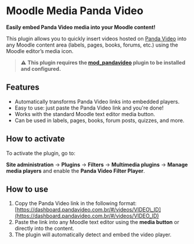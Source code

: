 # Moodle Media Panda Video

**Easily embed Panda Video media into your Moodle content!**

This plugin allows you to quickly insert videos hosted on [Panda Video](https://www.pandavideo.com.br) into any Moodle content area (labels, pages, books, forums, etc.) using the Moodle editor’s media icon.

> ⚠️ **This plugin requires the [mod\_pandavideo](https://github.com/seuusuario/mod_pandavideo) plugin to be installed and configured.**

## Features

* Automatically transforms Panda Video links into embedded players.
* Easy to use: just paste the Panda Video link and you're done!
* Works with the standard Moodle text editor media button.
* Can be used in labels, pages, books, forum posts, quizzes, and more.

## How to activate

To activate the plugin, go to:

**Site administration** → **Plugins** → **Filters** → **Multimedia plugins** → **Manage media players**
and enable the **Panda Video Filter Player**.

## How to use

1. Copy the Panda Video link in the following format:
   [https://dashboard.pandavideo.com.br/#/videos/VIDEO\_ID](https://dashboard.pandavideo.com.br/#/videos/VIDEO_ID)
2. Paste the link into any Moodle text editor using the **media button** or directly into the content.
3. The plugin will automatically detect and embed the video player.
